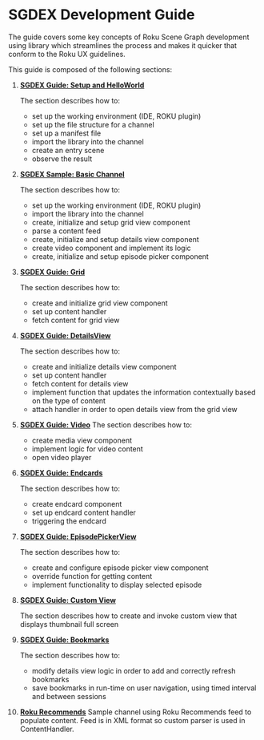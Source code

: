# SGDEX Development Guide

The guide covers some key concepts of Roku Scene Graph development using library which streamlines the process and makes it quicker that conform to the Roku UX guidelines.

This guide is composed of the following sections:

1. [**SGDEX Guide: Setup and HelloWorld**](1_Setup+and+HelloWorld)

    The section describes how to:
    -  set up the working environment (IDE, ROKU plugin)
    -  set up the file structure for a channel
    -  set up a manifest file
    -  import the library into the channel
    -  create an entry scene
    -  observe the result

2. [**SGDEX Sample: Basic Channel**](2_Basic+Channel)

    The section describes how to:
    - set up the working environment (IDE, ROKU plugin)
    - import the library into the channel
    - create, initialize and setup grid view component
    - parse a content feed
    - create, initialize and setup details view component
    - create video component and implement its logic
    - create, initialize and setup episode picker component

3. [**SGDEX Guide: Grid**](3_Grid)

    The section describes how to:
    - create and initialize grid view component
    - set up content handler
    - fetch content for grid view

4. [**SGDEX Guide: DetailsView**](4_DetailsScreen)

    The section describes how to:
    - create and initialize details view component
    - set up content handler
    - fetch content for details view
    - implement function that updates the information contextually   based on the type of content
    - attach handler in order to open details view from the grid view

5. [**SGDEX Guide: Video**](5_Video)
    The section describes how to:
    - create media view component
    - implement logic for video content
    - open video player

6. [**SGDEX Guide: Endcards**](6_Endcards)

    The section describes how to:
    - create endcard component
    - set up endcard content handler
    - triggering the endcard

7. [**SGDEX Guide: EpisodePickerView**](7_EpisodePickerScreen)

    The section describes how to:
    - create and configure episode picker view component
    - override function for getting content
    - implement functionality to display selected episode

8. [**SGDEX Guide: Custom View**](8_Custom+Screen)

     The section describes how to create and invoke custom view that displays thumbnail full screen

9. [**SGDEX Guide: Bookmarks**](9_Bookmarks)

    The section describes how to:
    -  modify details view logic in order to add and correctly refresh bookmarks
    - save bookmarks in run-time on user navigation, using timed interval and between sessions

10. [**Roku Recommends**](Roku_Recommends)
    Sample channel using Roku Recommends feed to populate content. Feed is in XML format so custom parser is used in ContentHandler.
